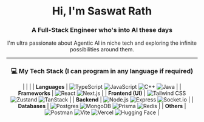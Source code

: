 <div align="center">

# Hi, I'm Saswat Rath 

### A Full-Stack Engineer who's into AI these days 

I'm ultra passionate about Agentic AI in niche tech and exploring the infinite possibilities around them.

---

### 💻 My Tech Stack (I can program in any language if required)

|   |   |
| **Languages** | <img src="https://img.shields.io/badge/TypeScript-007ACC?style=for-the-badge&logo=typescript&logoColor=white" alt="TypeScript" /> <img src="https://img.shields.io/badge/JavaScript-F7DF1E?style=for-the-badge&logo=javascript&logoColor=black" alt="JavaScript" /> <img src="https://img.shields.io/badge/C%2B%2B-00599C?style=for-the-badge&logo=c%2B%2B&logoColor=white" alt="C++" /> <img src="https://img.shields.io/badge/Java-007396?style=for-the-badge&logo=java&logoColor=white" alt="Java" /> |
| **Frameworks** | <img src="https://img.shields.io/badge/React-61DAFB?style=for-the-badge&logo=react&logoColor=black" alt="React" /> <img src="https://img.shields.io/badge/Next.js-000000?style=for-the-badge&logo=next.js&logoColor=white" alt="Next.js" /> |
| **Frontend (UI)** | <img src="https://img.shields.io/badge/Tailwind_CSS-38B2AC?style=for-the-badge&logo=tailwind-css&logoColor=white" alt="Tailwind CSS" /> <img src="https://img.shields.io/badge/Zustand-4d4d4d?style=for-the-badge&logo=zustand&logoColor=white" alt="Zustand" /> <img src="https://img.shields.io/badge/TanStack-32a852?style=for-the-badge&logo=tanstack&logoColor=white" alt="TanStack" /> |
| **Backend** | <img src="https://img.shields.io/badge/Node.js-43853D?style=for-the-badge&logo=node.js&logoColor=white" alt="Node.js" /> <img src="https://img.shields.io/badge/Express-000000?style=for-the-badge&logo=express&logoColor=white" alt="Express" /> <img src="https://img.shields.io/badge/Socket.io-000000?style=for-the-badge&logo=socket.io&logoColor=white" alt="Socket.io" /> |
| **Databases** | <img src="https://img.shields.io/badge/PostgreSQL-316192?style=for-the-badge&logo=postgresql&logoColor=white" alt="Postgres" /> <img src="https://img.shields.io/badge/MongoDB-47A248?style=for-the-badge&logo=mongodb&logoColor=white" alt="MongoDB" /> <img src="https://img.shields.io/badge/Prisma-2D3748?style=for-the-badge&logo=prisma&logoColor=white" alt="Prisma" /> <img src="https://img.shields.io/badge/Redis-DC382D?style=for-the-badge&logo=redis&logoColor=white" alt="Redis" /> |
| **Others** | <img src="https://img.shields.io/badge/Postman-FF6C37?style=for-the-badge&logo=postman&logoColor=white" alt="Postman" /> <img src="https://img.shields.io/badge/Vite-646CFF?style=for-the-badge&logo=vite&logoColor=white" alt="Vite" /> <img src="https://img.shields.io/badge/Vercel-000000?style=for-the-badge&logo=vercel&logoColor=white" alt="Vercel" /> <img src="https://img.shields.io/badge/Hugging%20Face-FFD21E?style=for-the-badge&logo=huggingface&logoColor=black" alt="Hugging Face" /> |

</div>
